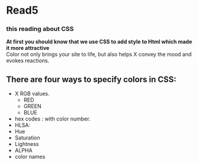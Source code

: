 # Read5
### this reading about CSS

**At first you should know that we use CSS to add style to Html which made it more attractive**
<br/>
Color not only brings your site to life, but also helps  X convey the mood and evokes reactions.
<br/>


## There are four ways to specify colors in CSS:             
* X RGB values.
  * RED
  * GREEN
  * BLUE 
* hex codes : with color number. 
* HLSA:
 * Hue 
 * Saturation 
 * Lightness 
  * ALPHA
* color names
 
<br/>
<br/>

